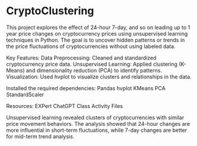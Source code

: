 # CryptoClustering

This project explores the effect of 24-hour 7-day, and so on leading up to 1 year price changes on cryptocurrency prices using unsupervised learning techniques in Python. The goal is to uncover hidden patterns or trends in the price fluctuations of cryptocurrencies without using labeled data.

Key Features:
Data Preprocessing: Cleaned and standardized cryptocurrency price data.
Unsupervised Learning: Applied clustering (K-Means) and dimensionality reduction (PCA) to identify patterns.
Visualization: Used hvplot to visualize clusters and relationships in the data.

Installed the required dependencies:
Pandas
hvplot
KMeans
PCA
StandardScaler

Resources:
EXPert 
ChatGPT
Class Activity Files

Unsupervised learning revealed clusters of cryptocurrencies with similar price movement behaviors. The analysis showed that 24-hour changes are more influential in short-term fluctuations, while 7-day changes are better for mid-term trend analysis.

